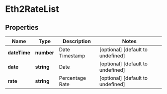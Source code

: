 # Eth2RateList

## Properties

Name | Type | Description | Notes
------------ | ------------- | ------------- | -------------
**dateTime** | **number** | Date Timestamp | [optional] [default to undefined]
**date** | **string** | Date | [optional] [default to undefined]
**rate** | **string** | Percentage Rate | [optional] [default to undefined]

